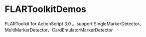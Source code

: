 # FLARToolkitDemos
FLARToolkit for ActionScript 3.0 。support SingleMarkerDetector、MultiMarkerDetector、CardEmulatorMarkerDetector
